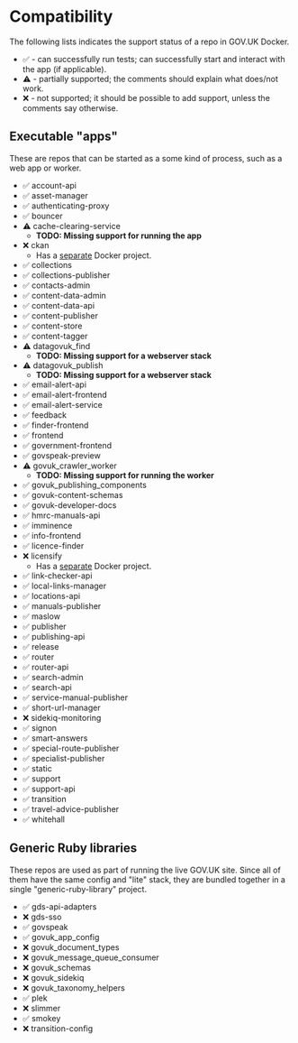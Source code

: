 # Compatibility

The following lists indicates the support status of a repo in GOV.UK Docker.

- ✅ - can successfully run tests; can successfully start and interact with the app (if applicable).
- ⚠  - partially supported; the comments should explain what does/not work.
- ❌ - not supported; it should be possible to add support, unless the comments say otherwise.

## Executable "apps"

These are repos that can be started as a some kind of process, such as a web app or worker.

   - ✅ account-api
   - ✅ asset-manager
   - ✅ authenticating-proxy
   - ✅ bouncer
   - ⚠ cache-clearing-service
      * **TODO: Missing support for running the app**
   - ❌ ckan
      * Has a [separate](https://github.com/alphagov/docker-ckan) Docker project.
   - ✅  collections
   - ✅ collections-publisher
   - ✅ contacts-admin
   - ✅ content-data-admin
   - ✅ content-data-api
   - ✅ content-publisher
   - ✅ content-store
   - ✅ content-tagger
   - ⚠ datagovuk_find
      * **TODO: Missing support for a webserver stack**
   - ⚠ datagovuk_publish
      * **TODO: Missing support for a webserver stack**
   - ✅ email-alert-api
   - ✅ email-alert-frontend
   - ✅ email-alert-service
   - ✅ feedback
   - ✅ finder-frontend
   - ✅ frontend
   - ✅ government-frontend
   - ✅ govspeak-preview
   - ⚠ govuk_crawler_worker
      * **TODO: Missing support for running the worker**
   - ✅ govuk_publishing_components
   - ✅ govuk-content-schemas
   - ✅ govuk-developer-docs
   - ✅ hmrc-manuals-api
   - ✅ imminence
   - ✅ info-frontend
   - ✅ licence-finder
   - ❌ licensify
      * Has a [separate](https://github.com/alphagov/licensify/blob/master/DOCKER.md) Docker project.
   - ✅ link-checker-api
   - ✅ local-links-manager
   - ✅ locations-api
   - ✅ manuals-publisher
   - ✅ maslow
   - ✅ publisher
   - ✅ publishing-api
   - ✅ release
   - ✅ router
   - ✅ router-api
   - ✅ search-admin
   - ✅ search-api
   - ✅ service-manual-publisher
   - ✅ short-url-manager
   - ❌ sidekiq-monitoring
   - ✅ signon
   - ✅ smart-answers
   - ✅ special-route-publisher
   - ✅ specialist-publisher
   - ✅ static
   - ✅ support
   - ✅ support-api
   - ✅ transition
   - ✅ travel-advice-publisher
   - ✅ whitehall

## Generic Ruby libraries

These repos are used as part of running the live GOV.UK site. Since all of them have the same config and "lite" stack, they are bundled together in a single "generic-ruby-library" project.

   - ✅ gds-api-adapters
   - ❌ gds-sso
   - ✅ govspeak
   - ✅ govuk_app_config
   - ❌ govuk_document_types
   - ❌ govuk_message_queue_consumer
   - ❌ govuk_schemas
   - ❌ govuk_sidekiq
   - ❌ govuk_taxonomy_helpers
   - ✅ plek
   - ❌ slimmer
   - ✅ smokey
   - ❌ transition-config
